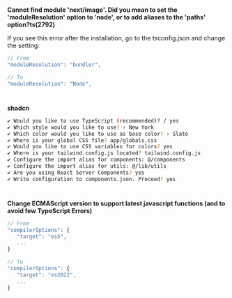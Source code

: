 #

**Cannot find module 'next/image'. Did you mean to set the 'moduleResolution' option to 'node', or to add aliases to the 'paths' option?ts(2792)**

If you see this error after the installation, go to the tsconfig.json and change the setting:

```javascript
// From
"moduleResolution": "bundler",

// To
"moduleResolution": "Node",
```

#

**shadcn**

```bash
✔ Would you like to use TypeScript (recommended)? / yes
✔ Which style would you like to use? › New York
✔ Which color would you like to use as base color? › Slate
✔ Where is your global CSS file? app/globals.css
✔ Would you like to use CSS variables for colors? yes
✔ Where is your tailwind.config.js located? tailwind.config.js
✔ Configure the import alias for components: @/components
✔ Configure the import alias for utils: @/lib/utils
✔ Are you using React Server Components? yes
✔ Write configuration to components.json. Proceed? yes
```

#

**Change ECMAScript version to support latest javascript functions (and to avoid few TypeScript Errors)**

```javascript
// From
"compilerOptions": {
   "target": "es5",
   ...
}

// To
"compilerOptions": {
   "target": "es2022",
   ...
}
```

#
